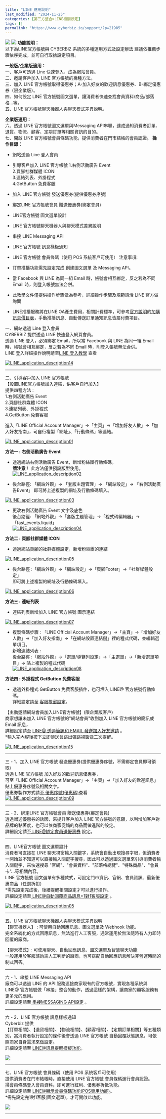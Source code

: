 ```yaml
---
title: "LINE 應用說明"
last_modified: "2024-11-25"
categories: [第三方整合>LINE相關設定]
tags: []
permalink: "https://www.cyberbiz.io/support/?p=21985"
---
```


![](https://www.cyberbiz.io/support/wp-content/uploads/2021/09/wp-主視覺bar-1024x321.png) ![](https://www.cyberbiz.io/support/wp-content/uploads/2021/08/全版本.png) **功能說明：**  
以下為LINE官方帳號與 CYBERBIZ 系統的多種運用方式及設定辦法 建議依推薦步驟依序完成，並可自行取捨設定項目。  

**一般版/企業版適用：**  
一、客戶可透過 Line 快速登入，成為網站會員。  
二、邀請客戶加入 LINE 官方帳號的幾種方法。  
三、加入 LINE 官方帳號取得優惠券；A-加入好友的歡迎訊息優惠券、B-綁定優惠券（限企業版）。  
四、如何設定 LINE 官方帳號圖文選單，讓消費者快速查找會員資料/商品/部落格...等。  
五、LINE 官方帳號聊天機器人與聊天模式差異說明。  

**企業版適用：**  
六、透過 LINE 官方帳號圖文選單與Messaging API串聯，達成通知消費者訂單、退貨、物流、顧客、定期訂單等相關資訊的目的。  
七、開啟 LINE 官方帳號會員條碼功能，提供消費者在門市結帳的會員認證。  **操作目錄：**

* 網站透過 Line 登入會員
* 引導客戶加入 LINE 官方帳號
1.右側活動廣告 Event  
2.頁腳社群媒體 ICON  
3.連結列表、外掛程式  
4.GetButton 免費客服

* 加入 LINE 官方帳號 發送優惠券(提供優惠券序號)
* 綁定LINE 官方帳號會員 贈送優惠券(綁定會員)
* LINE官方帳號 圖文選單設計
* LINE 官方帳號聊天機器人與聊天模式差異說明
* 串接 LINE Messaging API
* LINE 官方帳號 訊息樣板通知
* LINE 官方帳號 會員條碼（使用 POS 系統客戶可使用）
注意事項:  

* 訂單推播功能需先設定完成  創建圖文選單 及 Messaging API。
* 當 Facebook 與 LINE 為同一組 Email 時，帳號會相互綁定，反之若為不同 Email 時，則登入帳號無法合併。
* 此教學文件僅提供操作步驟做為參考，詳細操作步驟及規範請洽 LINE 官方做詢問
* LINE推播服務將在LINE OA產生費用，相關計費標準，可參考[官方說明](https://tw.linebiz.com/service/account-solutions/line-official-account/)的[加購訊息價目表](https://vos.line-scdn.net/lbstw-static/images/uploads/download_files/3f6edc69fe6c023898ed38a21c86c02d/%E5%AE%98%E6%96%B9%E5%B8%B3%E8%99%9F%E9%AB%98%E7%94%A8%E9%87%8F%E6%9C%88%E8%B2%BB%E6%96%B9%E6%A1%88%E5%8A%A0%E8%B3%BC%E8%A8%8A%E6%81%AF%E5%83%B9%E7%9B%AE%E8%A1%A8.pdf)，手動推播訊息、自動傳送訂單通知訊息皆屬付費項目。

一、網站透過 Line 登入會員  
CYBERBIZ 提供透過 LINE 快速登入網頁會員。  
透過 LINE 登入，必須綁定 Email，所以當 Facebook 與 LINE 為同一組 Email 時，帳號會相互綁定，反之若為不同 Email
時，則登入帳號無法合併。  
LINE 登入詳細操作說明請至[LINE 登入教學](https://www.cyberbiz.io/support/?p=675) 查看  

[![LINE_application_description14](https://www.cyberbiz.io/support/wp-content/uploads/2021/10/LINE_application_description14.png)](https://www.cyberbiz.io/support/wp-content/uploads/2021/10/LINE_application_description14.png)

* * *

二、引導客戶加入 LINE 官方帳號  
【設置LINE官方帳號加入連結，供客戶自行加入】  
提供四種方法 :  
1.右側活動廣告 Event  
2.頁腳社群媒體 ICON  
3.連結列表、外掛程式  
4.GetButton 免費客服  

進入「LINE Official Account Manager」→「主頁」→「增加好友人數」→「加入好友指南」，可自行複製「網址」、「行動條碼」等連結。  

[![LINE_application_description01](https://www.cyberbiz.io/support/wp-content/uploads/2021/10/LINE_application_description01.png)](https://www.cyberbiz.io/support/wp-content/uploads/2021/10/LINE_application_description01.png)  

**方法一 : 右側活動廣告 Event**  


* 透過網站右側活動廣告 Event，新增粉絲團行動條碼。  
**請注意！** 此方法僅供預設版型使用。  
[![LINE_application_description02](https://www.cyberbiz.io/support/wp-content/uploads/2021/10/LINE_application_description02.png)](https://www.cyberbiz.io/support/wp-content/uploads/2021/10/LINE_application_description02.png)  

* 後台路徑: 「網站外觀」→ 「套版主題管理」→ 「網站設定」→ 「右側活動廣告Event」 即可將上述複製的網址及行動條碼填入。  

[![LINE_application_description03](https://www.cyberbiz.io/support/wp-content/uploads/LINE_application_description03.png)](https://www.cyberbiz.io/support/wp-content/uploads/LINE_application_description03.png)  

* 更改右側活動廣告 Event 文字及底色  
後台路徑: 「網站外觀」→「套版主題管理」→「程式碼編輯器」→「fast_events.liquid」  
[![LINE_application_description04](https://www.cyberbiz.io/support/wp-content/uploads/LINE_application_description04.png)](https://www.cyberbiz.io/support/wp-content/uploads/LINE_application_description04.png)


**方法二 : 頁腳社群媒體 ICON**  


* 透過網站頁腳的社群媒體設定，新增粉絲團的連結  

[![LINE_application_description05](https://www.cyberbiz.io/support/wp-content/uploads/2021/10/LINE_application_description05.png)](https://www.cyberbiz.io/support/wp-content/uploads/2021/10/LINE_application_description05.png)  

* 後台路徑 :「網站外觀」→「網站設定」→「頁腳Footer」→「社群媒體設定」  
即可將上述複製的網址及行動條碼填入。  

[![LINE_application_description06](https://www.cyberbiz.io/support/wp-content/uploads/LINE_application_description06.png)](https://www.cyberbiz.io/support/wp-content/uploads/LINE_application_description06.png)


**方法三 : 連結列表**  


* 連結列表新增加入 LINE 官方帳號 圖示連結  

[![LINE_application_description07](https://www.cyberbiz.io/support/wp-content/uploads/2021/10/LINE_application_description07.png)](https://www.cyberbiz.io/support/wp-content/uploads/2021/10/LINE_application_description07.png)  

* 複製條碼步驟 : 「LINE Official Account Manager」→「主頁」→「增加好友人數」→「加入好友指南」→「在網站設置連結鍵」裡的程式代碼，並編輯選單項目。  
新增連結列表 :  
後台路徑 :「網站外觀」→「選單/導覽列設定」→「主選單」→「新增選單項目」→ 貼上複製的程式代碼  
[![LINE_application_description08](https://www.cyberbiz.io/support/wp-content/uploads/LINE_application_description08.png)](https://www.cyberbiz.io/support/wp-content/uploads/LINE_application_description08.png)


**方法四 : 外掛程式 GetButton 免費客服**  


* 透過外掛程式 GetButton 免費客服插件，也可埋入 LINE@ 官方帳號行動條碼。  
詳細設定請至 [客服視窗設定](https://www.cyberbiz.io/support/?p=16750/#c)。



【主動邀請網站會員加入LINE官方帳號】(限企業版客戶)  
商家想讓未加入 LINE 官方帳號的"網站會員"收到加入 LINE 官方帳號的簡訊或 Email 訊息，  
詳細設定請至 [LINE@ 透過簡訊和 EMAIL 發送加入好友邀請](https://www.cyberbiz.io/support/?p=739) 。  
*輸入完內容後按下立即傳送會跳出彈跳視窗做二次提醒。   

[![LINE_application_description15](https://www.cyberbiz.io/support/wp-content/uploads/2021/10/LINE_application_description15.png)](https://www.cyberbiz.io/support/wp-content/uploads/2021/10/LINE_application_description15.png)

* * *

三 - 1、加入 LINE 官方帳號 發送優惠券(提供優惠券序號，不需綁定會員即可領取)  
透過 LINE 官方帳號 加入好友的歡迎訊息優惠券，  
可至「LINE Official Account Manager」→「主頁」→「加入好友的歡迎訊息」貼上優惠券序號及相關文字。  
優惠券製作方式請至[ 優惠序號(優惠碼)](https://www.cyberbiz.io/support/?p=6228)查看  
[![LINE_application_description09](https://www.cyberbiz.io/support/wp-content/uploads/2021/10/LINE_application_description09.png)](https://www.cyberbiz.io/support/wp-content/uploads/2021/10/LINE_application_description09.png)

* * *

三 - 2、綁定LINE 官方帳號會員 贈送優惠券(綁定會員)  
透過贈送優惠券的誘因，來提升客戶加入 LINE 官方帳號的意願，以利增加客戶對品牌的黏著度，也可以依商家促銷的商品而做進階的設定。  
詳細設定請至[ LINE@綁定會員送優惠券](https://www.cyberbiz.io/support/?p=763) 設定。  


* * *

四、LINE官方帳號 圖文選單設計  
消費者可直接在 LINE
聊天視窗輸入關鍵字，系統會自動出現搜尋字眼，但消費者一開始並不知道可以直接輸入關鍵字搜尋，因此可以透過圖文選單來引導消費者輸入關鍵字，來快速搜尋
"官網"、"會員資料"、"部落格總覽"、"特殊商品"、"會員卡"...等相關內容。  
LINE 官方帳號 圖文選單有多種款式，可設定門市資訊、官網、會員資訊、最新優惠商品（任選折扣）  
*需先設定完成後，後續提醒相關設定才可以進行操作。  
詳細設定請至[ LINE@自動回覆商品訊息+1對1客服設定](https://www.cyberbiz.co/support/?p=855) 。  

[![LINE_application_description05](https://www.cyberbiz.io/support/wp-content/uploads/2021/10/LINE_application_description11.jpg)](https://www.cyberbiz.io/support/wp-content/uploads/2021/10/LINE_application_description11.jpg)

* * *

五、LINE 官方帳號聊天機器人與聊天模式差異說明  
【聊天機器人】 : 可使用自動回應訊息、圖文選單及 Webhook 功能。  
完全系統化的方式回應訊息，無法進行人工客服，通常運用於無法隨時有人力即時回覆的廠商。  

【聊天模式】: 可使用聊天、自動回應訊息、圖文選單及智慧聊天功能  
一般運用於客服諮詢需人工判斷的廠商，也可搭配自動回應訊息解決非營運時間的制式回答。

* * *

六 - 1、串接 LINE Messaging API  
廠商可以透過 LINE 的 API 服務連接商家現有的官方帳號，實現各種系統與 LINE@
官方帳號做「串接」整合的動作，透過這樣的架構，讓商家的顧客服務有更多元的應用。  
詳細設定請至[ 串接MESSAGING API設定](https://www.cyberbiz.io/support/?p=706) 。  

* * *

六 - 2、LINE 官方帳號 訊息樣板通知  
Cyberbiz 提供  
【訂單相關】、【退貨相關】、【物流相關】、【顧客相關】、【定期訂單相關】等五種類別，當消費者執行設定的條件後會透過 LINE 官方帳號
自動回覆狀態訊息，可依照商家自身需求來做設定。  
詳細設定請至 [ LINE@訊息提醒樣板功能](https://www.cyberbiz.co/support/?p=728)。  

[![](https://www.cyberbiz.io/support/wp-content/uploads/2021/10/LINE_application_description12-528x1024.png)](https://www.cyberbiz.io/support/wp-content/uploads/2021/10/LINE_application_description12.png)[
](https://www.cyberbiz.io/support/wp-content/uploads/2021/10/LINE_application_description12.png)

* * *

七、LINE 官方帳號 會員條碼（使用 POS 系統客戶可使用）  
提供消費者在門市結帳時，直接使用 LINE 官方帳號 會員條碼進行會員認證。  
掃會員條碼登入會員資料，即可進行紅利、優惠券折抵功能。  
詳細設定請至 [ LINE@顯示會員條碼功能(POS專用功能)](https://www.cyberbiz.co/support/?p=748)。  
*需先設定完1對1客服(圖文選單)，才可開啟此功能。  

[![](https://www.cyberbiz.io/support/wp-content/uploads/2021/10/LINE_application_description13.png)](https://www.cyberbiz.io/support/wp-content/uploads/2021/10/LINE_application_description13.png)

* * *


